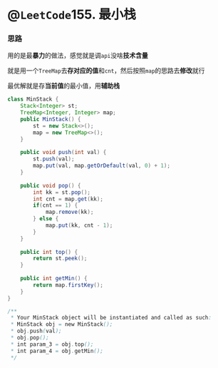 # @`LeetCode`155. 最小栈

### 思路

用的是最**暴力**的做法，感觉就是调`api`没啥**技术含量**

就是用一个`TreeMap`去**存对应的值**和`cnt`，然后按照`map`的思路去**修改**就行

最优解就是存**当前值**的最小值，用**辅助栈**

```java
class MinStack {
    Stack<Integer> st;
    TreeMap<Integer, Integer> map; 
    public MinStack() {
        st = new Stack<>();
        map = new TreeMap<>();
    } 
    
    public void push(int val) {
        st.push(val);
        map.put(val, map.getOrDefault(val, 0) + 1);
    }
    
    public void pop() {
        int kk = st.pop();
        int cnt = map.get(kk);
        if(cnt == 1) {
            map.remove(kk);
        } else {
            map.put(kk, cnt - 1);
        }
    }
    
    public int top() {
        return st.peek();
    }
    
    public int getMin() {
        return map.firstKey(); 
    }
}

/**
 * Your MinStack object will be instantiated and called as such:
 * MinStack obj = new MinStack();
 * obj.push(val);
 * obj.pop();
 * int param_3 = obj.top();
 * int param_4 = obj.getMin();
 */
```

